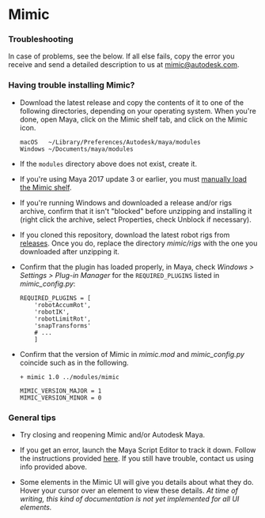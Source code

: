 # Mimic

### Troubleshooting

In case of problems, see the below. If all else fails, copy the error you
receive and send a detailed description to us at [mimic@autodesk.com](mailto:mimic@autodesk.com).


### Having trouble installing  Mimic?

- Download the latest release and copy the contents of it to one of the following
  directories, depending on your operating system. When you're done, open Maya,
  click on the Mimic shelf tab, and click on the Mimic icon.

    ```
    macOS   ~/Library/Preferences/Autodesk/maya/modules
    Windows ~/Documents/maya/modules
    ```

- If the `modules` directory above does not exist, create it.

- If you're using Maya 2017 update 3 or earlier, you must
  [manually load the Mimic shelf](https://youtu.be/bc3SqEXcE5Q?t=1m46s).
  
- If you're running Windows and downloaded a release and/or rigs archive,
  confirm that it isn't "blocked" before unzipping and installing it (right click
  the archive, select Properties, check Unblock if necessary).
  
- If you cloned this repository, download the latest robot rigs from
  [releases](https://github.com/AutodeskRoboticsLab/Mimic/releases). Once you do,
  replace the directory *mimic/rigs* with the one you downloaded after unzipping it.
  
- Confirm that the plugin has loaded properly, in Maya, check
  *Windows > Settings > Plug-in Manager* for the `REQUIRED_PLUGINS` listed in
  *mimic_config.py*:

    ```
    REQUIRED_PLUGINS = [
        'robotAccumRot',
        'robotIK',
        'robotLimitRot',
        'snapTransforms'
        # ...
        ]
    ```
    
- Confirm that the version of Mimic in *mimic.mod* and *mimic_config.py* coincide
  such as in the following.

    ```
    + mimic 1.0 ../modules/mimic
    ``` 
    
    ```
    MIMIC_VERSION_MAJOR = 1
    MIMIC_VERSION_MINOR = 0
    ```


### General tips

- Try closing and reopening Mimic and/or Autodesk Maya.

- If you get an error, launch the Maya Script Editor to track it down. Follow the
  instructions provided [here](https://knowledge.autodesk.com/support/maya/learn-explore/caas/CloudHelp/cloudhelp/2016/ENU/Maya/files/GUID-7C861047-C7E0-4780-ACB5-752CD22AB02E-htm.html).
  If you still have trouble, contact us using info provided above.
  
- Some elements in the Mimic UI will give you details about what they do.
  Hover your cursor over an element to view these details. *At time of writing,
  this kind of documentation is not yet implemented for all UI elements.*


#
